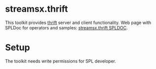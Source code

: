 streamsx.thrift
===============
This toolkit provides [thrift](http://thrift.apache.org) server and client functionality.
Web page with SPLDoc for operators and samples: [streamsx.thrift SPLDOC](http://ibmstreams.github.io/streamsx.thrift).

Setup
=====
The toolkit needs write permissions for SPL developer.
